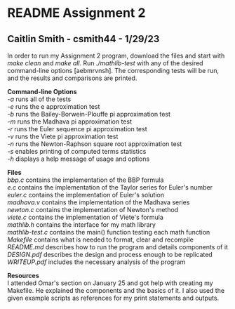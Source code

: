 # README Assignment 2
## Caitlin Smith - csmith44 - 1/29/23

In order to run my Assignment 2 program, download the files and start with *make clean* and *make all*. Run *./mathlib-test* with any of the desired command-line options [aebmrvnsh]. The corresponding tests will be run, and the results and comparisons are printed.<br>

**Command-line Options**<br>
*-a* runs all of the tests<br>
*-e* runs the e approximation test<br>
*-b* runs the Bailey-Borwein-Plouffe pi approximation test<br>
*-m* runs the Madhava pi approximation test<br>
*-r* runs the Euler sequence pi approximation test<br>
*-v* runs the Viete pi approximation test<br>
*-n* runs the Newton-Raphson square root approximation test<br>
*-s* enables printing of computed terms statistics<br>
*-h* displays a help message of usage and options<br>

**Files**<br>
*bbp.c* contains the implementation of the BBP formula<br>
*e.c* contains the implementation of the Taylor series for Euler's number<br>
*euler.c* contains the implementation of Euler's solution<br>
*madhava.v* contains the implementation of the Madhava series<br>
*newton.c* contains the implementation of Newton's method<br>
*viete.c* contains the implementation of Viete's formula<br>
*mathlib.h* contains the interface for my math library<br>
*mathlib-test.c* contains the main() function testing each math function<br>
*Makefile* contains what is needed to format, clear and recompile<br>
*README.md* describes how to run the program and details components of it<br>
*DESIGN.pdf* describes the design and process enough to be replicated<br>
*WRITEUP.pdf* includes the necessary analysis of the program<br>

**Resources**<br>
I attended Omar's section on January 25 and got help with creating my Makefile. He explained the components and the basics of it. I also used the given example scripts as references for my print statements and outputs.
